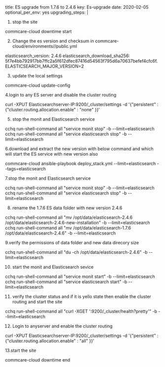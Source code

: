 title: ES upgrade from 1.7.6 to 2.4.6
key: Es-upgrade
date: 2020-02-05
optional_per_env: yes
upgrading_steps: |

  1. stop the site

  commcare-cloud <env> downtime start
  
  2. Change the es version and checksum in commcare-cloud/environments/<env>/public.yml 
  
  elasticsearch_version: 2.4.6
  elasticsearch_download_sha256: 5f7e4bb792917bb7ffc2a5f612dfec87416d54563f795d6a70637befef4cfc6f.
  ELASTICSEARCH_MAJOR_VERSION=2

  3. update the local settings
  
  commcare-cloud <env> update-config

  4.login to any ES server and disable the cluster routing
  
  curl -XPUT Elasticsearchserver-IP:9200/_cluster/settings -d '{\"persistent\" : {\"cluster.routing.allocation.enable\" : \"none\" }}'

  5. stop the monit and Elasticsearch service
  
  cchq <env> run-shell-command all "service monit stop" -b --limit=elasticsearch
  cchq <env> run-shell-command all "service elasticsearch stop" -b --limit=elasticsearch

  6.download and extract the new version with below command and which will start the ES service with new version also
   
  commcare-cloud <env> ansible-playbook deploy_stack.yml --limit=elasticsearch --tags=elasticsearch

  7.stop the monit and Elasticsearch service
 
  cchq <env> run-shell-command all "service monit stop" -b --limit=elasticsearch
  cchq <env> run-shell-command all "service elasticsearch stop" -b --limit=elasticsearch

  8. rename the 1.7.6 ES data folder with new version 2.4.6
  
  cchq <env> run-shell-command all "mv /opt/data/elasticsearch-2.4.6 /opt/data/elasticsearch-2.4.6-new-installation" -b --limit=elasticsearch
  cchq <env> run-shell-command all "mv /opt/data/elasticsearch-1.7.6 /opt/data/elasticsearch-2.4.6" -b --limit=elasticsearch

  9.verify the permissions of data folder and new data direcory size
 
  cchq <env> run-shell-command all "du -ch /opt/data/elasticsearch-2.4.6" -b --limit=elasticsearch

  10. start the monit and Elasticsearch sevice
 
  cchq <env> run-shell-command all "service monit start" -b --limit=elasticsearch
  cchq <env> run-shell-command all "service elasticsearch start" -b --limit=elasticsearch

  11. verify the cluster status and if it is yello state then enable the cluster routing and start the site

  cchq <env> run-shell-command all "curl -XGET '<ES-IP>:9200/_cluster/health?pretty'" -b --limit=elasticsearch

  12. Login to anyserver and enable the cluster routing
  
  curl -XPUT Elasticsearchserver-IP:9200/_cluster/settings -d '{\"persistent\" : {\"cluster.routing.allocation.enable\" : \"all\" }}'

  13.start the site
  
  commcare-cloud <env> downtime end
